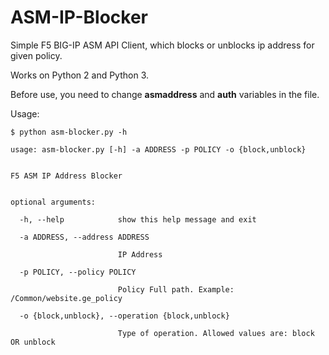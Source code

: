 # ASM-IP-Blocker

Simple F5 BIG-IP ASM API Client, which blocks or unblocks ip address for given policy.

Works on Python 2 and Python 3.

Before use, you need to change **asmaddress** and **auth** variables in the file.

Usage:

```
$ python asm-blocker.py -h

usage: asm-blocker.py [-h] -a ADDRESS -p POLICY -o {block,unblock}

 
F5 ASM IP Address Blocker


optional arguments:

  -h, --help            show this help message and exit

  -a ADDRESS, --address ADDRESS

                        IP Address

  -p POLICY, --policy POLICY

                        Policy Full path. Example: /Common/website.ge_policy

  -o {block,unblock}, --operation {block,unblock}

                        Type of operation. Allowed values are: block OR unblock

```



